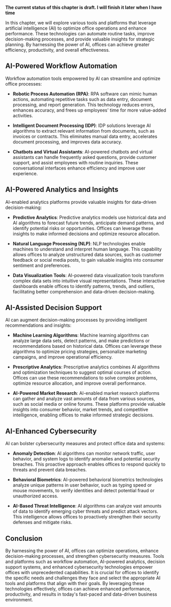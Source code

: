 **The current status of this chapter is draft. I will finish it later when I have time**

In this chapter, we will explore various tools and platforms that leverage artificial intelligence (AI) to optimize office operations and enhance performance. These technologies can automate routine tasks, improve decision-making processes, and provide valuable insights for strategic planning. By harnessing the power of AI, offices can achieve greater efficiency, productivity, and overall effectiveness.

AI-Powered Workflow Automation
------------------------------

Workflow automation tools empowered by AI can streamline and optimize office processes:

* **Robotic Process Automation (RPA)**: RPA software can mimic human actions, automating repetitive tasks such as data entry, document processing, and report generation. This technology reduces errors, enhances accuracy, and frees up employees' time for more value-added activities.

* **Intelligent Document Processing (IDP)**: IDP solutions leverage AI algorithms to extract relevant information from documents, such as invoices or contracts. This eliminates manual data entry, accelerates document processing, and improves data accuracy.

* **Chatbots and Virtual Assistants**: AI-powered chatbots and virtual assistants can handle frequently asked questions, provide customer support, and assist employees with routine inquiries. These conversational interfaces enhance efficiency and improve user experience.

AI-Powered Analytics and Insights
---------------------------------

AI-enabled analytics platforms provide valuable insights for data-driven decision-making:

* **Predictive Analytics**: Predictive analytics models use historical data and AI algorithms to forecast future trends, anticipate demand patterns, and identify potential risks or opportunities. Offices can leverage these insights to make informed decisions and optimize resource allocation.

* **Natural Language Processing (NLP)**: NLP technologies enable machines to understand and interpret human language. This capability allows offices to analyze unstructured data sources, such as customer feedback or social media posts, to gain valuable insights into consumer sentiment and preferences.

* **Data Visualization Tools**: AI-powered data visualization tools transform complex data sets into intuitive visual representations. These interactive dashboards enable offices to identify patterns, trends, and outliers, facilitating better comprehension and data-driven decision-making.

AI-Assisted Decision Support
----------------------------

AI can augment decision-making processes by providing intelligent recommendations and insights:

* **Machine Learning Algorithms**: Machine learning algorithms can analyze large data sets, detect patterns, and make predictions or recommendations based on historical data. Offices can leverage these algorithms to optimize pricing strategies, personalize marketing campaigns, and improve operational efficiency.

* **Prescriptive Analytics**: Prescriptive analytics combines AI algorithms and optimization techniques to suggest optimal courses of action. Offices can use these recommendations to solve complex problems, optimize resource allocation, and improve overall performance.

* **AI-Powered Market Research**: AI-enabled market research platforms can gather and analyze vast amounts of data from various sources, such as social media or online forums. These platforms provide valuable insights into consumer behavior, market trends, and competitive intelligence, enabling offices to make informed strategic decisions.

AI-Enhanced Cybersecurity
-------------------------

AI can bolster cybersecurity measures and protect office data and systems:

* **Anomaly Detection**: AI algorithms can monitor network traffic, user behavior, and system logs to identify anomalies and potential security breaches. This proactive approach enables offices to respond quickly to threats and prevent data breaches.

* **Behavioral Biometrics**: AI-powered behavioral biometrics technologies analyze unique patterns in user behavior, such as typing speed or mouse movements, to verify identities and detect potential fraud or unauthorized access.

* **AI-Based Threat Intelligence**: AI algorithms can analyze vast amounts of data to identify emerging cyber threats and predict attack vectors. This intelligence allows offices to proactively strengthen their security defenses and mitigate risks.

Conclusion
----------

By harnessing the power of AI, offices can optimize operations, enhance decision-making processes, and strengthen cybersecurity measures. Tools and platforms such as workflow automation, AI-powered analytics, decision support systems, and enhanced cybersecurity technologies empower offices with unprecedented capabilities. It is crucial for offices to identify the specific needs and challenges they face and select the appropriate AI tools and platforms that align with their goals. By leveraging these technologies effectively, offices can achieve enhanced performance, productivity, and results in today's fast-paced and data-driven business environment.
